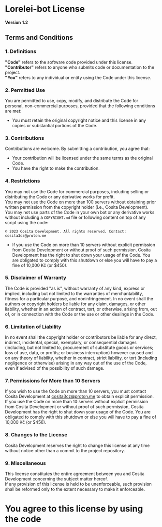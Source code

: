 # Lorelei-bot License  

**Version 1.2**

## Terms and Conditions

### 1. Definitions

**"Code"** refers to the software code provided under this license.  
**"Contributor"** refers to anyone who submits code or documentation to the project.  
**"You"** refers to any individual or entity using the Code under this license.

### 2. Permitted Use

You are permitted to use, copy, modify, and distribute the Code for personal, non-commercial purposes, provided that the following conditions are met:

- You must retain the original copyright notice and this license in any copies or substantial portions of the Code.

### 3. Contributions

Contributions are welcome. By submitting a contribution, you agree that:

- Your contribution will be licensed under the same terms as the original Code.
- You have the right to make the contribution.

### 4. Restrictions

You may not use the Code for commercial purposes, including selling or distributing the Code or any derivative works for profit.  
You may not use the Code on more than 100 servers without obtaining prior written permission from the copyright holder (i.e., Cosita Development).  
You may not use parts of the Code in your own bot or any derivative works without including a `COPYRIGHT.md` file or following content on top of any script using the code:

```
© 2023 Cosita Development. All rights reserved. Contact: cosita3cz@proton.me
```

- If you use the Code on more than 10 servers without explicit permission from Cosita Development or without proof of such permission, Cosita Development has the right to shut down your usage of the Code. You are obligated to comply with this shutdown or else you will have to pay a fine of 10,000 Kč (or $450).

### 5. Disclaimer of Warranty

The Code is provided "as is", without warranty of any kind, express or implied, including but not limited to the warranties of merchantability, fitness for a particular purpose, and noninfringement. In no event shall the authors or copyright holders be liable for any claim, damages, or other liability, whether in an action of contract, tort, or otherwise, arising from, out of, or in connection with the Code or the use or other dealings in the Code.

### 6. Limitation of Liability

In no event shall the copyright holder or contributors be liable for any direct, indirect, incidental, special, exemplary, or consequential damages (including, but not limited to, procurement of substitute goods or services; loss of use, data, or profits; or business interruption) however caused and on any theory of liability, whether in contract, strict liability, or tort (including negligence or otherwise) arising in any way out of the use of the Code, even if advised of the possibility of such damage.

### 7. Permissions for More than 10 Servers

If you wish to use the Code on more than 10 servers, you must contact Cosita Development at <cosita3cz@proton.me> to obtain explicit permission.  
If you use the Code on more than 10 servers without explicit permission from Cosita Development or without proof of such permission, Cosita Development has the right to shut down your usage of the Code. You are obligated to comply with this shutdown or else you will have to pay a fine of 10,000 Kč (or $450).

### 8. Changes to the License

Cosita Development reserves the right to change this license at any time without notice other than a commit to the project repository.

### 9. Miscellaneous

This license constitutes the entire agreement between you and Cosita Development concerning the subject matter hereof.  
If any provision of this license is held to be unenforceable, such provision shall be reformed only to the extent necessary to make it enforceable.

# You agree to this license by using the code
